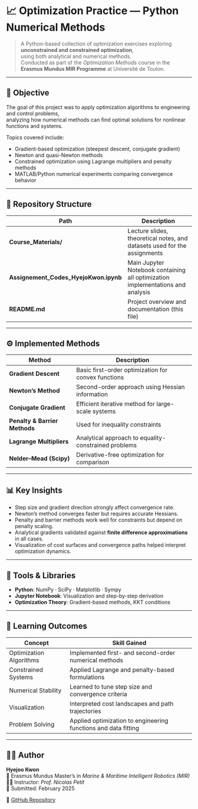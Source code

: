 # 📈 Optimization Practice — Python Numerical Methods

> A Python-based collection of optimization exercises exploring **unconstrained and constrained optimization**,  
> using both analytical and numerical methods.  
> Conducted as part of the *Optimization Methods* course in the **Erasmus Mundus MIR Programme** at Université de Toulon.

---

## 🎯 Objective

The goal of this project was to apply optimization algorithms to engineering and control problems,  
analyzing how numerical methods can find optimal solutions for nonlinear functions and systems.  

Topics covered include:
- Gradient-based optimization (steepest descent, conjugate gradient)
- Newton and quasi-Newton methods
- Constrained optimization using Lagrange multipliers and penalty methods
- MATLAB/Python numerical experiments comparing convergence behavior

---

## 📂 Repository Structure

| Path | Description |
|------|--------------|
| **Course_Materials/** | Lecture slides, theoretical notes, and datasets used for the assignments |
| **Assignement_Codes_HyejoKwon.ipynb** | Main Jupyter Notebook containing all optimization implementations and analysis |
| **README.md** | Project overview and documentation (this file) |

---

## ⚙️ Implemented Methods

| Method | Description |
|--------|--------------|
| **Gradient Descent** | Basic first-order optimization for convex functions |
| **Newton’s Method** | Second-order approach using Hessian information |
| **Conjugate Gradient** | Efficient iterative method for large-scale systems |
| **Penalty & Barrier Methods** | Used for inequality constraints |
| **Lagrange Multipliers** | Analytical approach to equality-constrained problems |
| **Nelder–Mead (Scipy)** | Derivative-free optimization for comparison |

---

## 📊 Key Insights

- Step size and gradient direction strongly affect convergence rate.  
- Newton’s method converges faster but requires accurate Hessians.  
- Penalty and barrier methods work well for constraints but depend on penalty scaling.  
- Analytical gradients validated against **finite difference approximations** in all cases.  
- Visualization of cost surfaces and convergence paths helped interpret optimization dynamics.

---

## 🧩 Tools & Libraries

- **Python**: NumPy · SciPy · Matplotlib · Sympy  
- **Jupyter Notebook**: Visualization and step-by-step derivation  
- **Optimization Theory**: Gradient-based methods, KKT conditions  

---

## 🧠 Learning Outcomes

| Concept | Skill Gained |
|----------|---------------|
| Optimization Algorithms | Implemented first- and second-order numerical methods |
| Constrained Systems | Applied Lagrange and penalty-based formulations |
| Numerical Stability | Learned to tune step size and convergence criteria |
| Visualization | Interpreted cost landscapes and path trajectories |
| Problem Solving | Applied optimization to engineering functions and data fitting |

---

## 👩‍🔬 Author

**Hyejoo Kwon**  
📍 Erasmus Mundus Master’s in *Marine & Maritime Intelligent Robotics (MIR)*  
🧑‍🏫 Instructor: *Prof. Nicolas Petit*  
📅 Submitted: February 2025  

🔗 [GitHub Repository](https://github.com/S1194789/Optimization_Practice)
